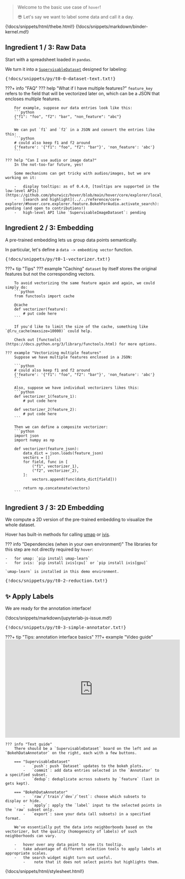 > Welcome to the basic use case of `hover`!
>
> :sunglasses: Let's say we want to label some data and call it a day.

{!docs/snippets/html/thebe.html!}
{!docs/snippets/markdown/binder-kernel.md!}

## **Ingredient 1 / 3: Raw Data**

Start with a spreadsheet loaded in `pandas`.

We turn it into a [`SupervisableDataset`](../../reference/core-dataset/#hover.core.dataset.SupervisableDataset) designed for labeling:

<pre data-executable>
{!docs/snippets/py/t0-0-dataset-text.txt!}
</pre>

???+ info "FAQ"
    ??? help "What if I have multiple features?"
        `feature_key` refers to the field that will be vectorized later on, which can be a JSON that encloses multiple features.

        For example, suppose our data entries look like this:
        ```python
        {"f1": "foo", "f2": "bar", "non_feature": "abc"}
        ```

        We can put `f1` and `f2` in a JSON and convert the entries like this:
        ```python
        # could also keep f1 and f2 around
        {'feature': '{"f1": "foo", "f2": "bar"}', 'non_feature': 'abc'}
        ```

    ??? help "Can I use audio or image data?"
        In the not-too-far future, yes!

        Some mechanisms can get tricky with audios/images, but we are working on it:

        -   display tooltips: as of 0.4.0, [tooltips are supported in the low-level APIs](https://github.com/phurwicz/hover/blob/main/hover/core/explorer/local_config.py).
        -   [search and highlight](../../reference/core-explorer/#hover.core.explorer.feature.BokehForAudio.activate_search): pending (and open to contributions!)
        -   high-level API like `SupervisableImageDataset`: pending



## **Ingredient 2 / 3: Embedding**

A pre-trained embedding lets us group data points semantically.

In particular, let's define a `data -> embedding vector` function.

<pre data-executable>
{!docs/snippets/py/t0-1-vectorizer.txt!}
</pre>

???+ tip "Tips"
    ??? example "Caching"
        `dataset` by itself stores the original features but not the corresponding vectors.

        To avoid vectorizing the same feature again and again, we could simply do:
        ```python
        from functools import cache

        @cache
        def vectorizer(feature):
            # put code here
        ```

        If you'd like to limit the size of the cache, something like `@lru_cache(maxsize=10000)` could help.

        Check out [functools](https://docs.python.org/3/library/functools.html) for more options.

    ??? example "Vectorizing multiple features"
        Suppose we have multiple features enclosed in a JSON:

        ```python
        # could also keep f1 and f2 around
        {'feature': '{"f1": "foo", "f2": "bar"}', 'non_feature': 'abc'}
        ```

        Also, suppose we have individual vectorizers likes this:
        ```python
        def vectorizer_1(feature_1):
            # put code here

        def vectorizer_2(feature_2):
            # put code here
        ```

        Then we can define a composite vectorizer:
        ```python
        import json
        import numpy as np

        def vectorizer(feature_json):
            data_dict = json.loads(feature_json)
            vectors = []
            for field, func in [
                ("f1", vectorizer_1),
                ("f2", vectorizer_2),
            ]:
                vectors.append(func(data_dict[field]))

            return np.concatenate(vectors)
        ```


## **Ingredient 3 / 3: 2D Embedding**

We compute a 2D version of the pre-trained embedding to visualize the whole dataset.

Hover has built-in methods for calling [umap](https://umap-learn.readthedocs.io/en/latest/) or [ivis](https://bering-ivis.readthedocs.io/en/latest/).

??? info "Dependencies (when in your own environment)"
    The libraries for this step are not directly required by `hover`:

    -   for umap: `pip install umap-learn`
    -   for ivis: `pip install ivis[cpu]` or `pip install ivis[gpu]`

    `umap-learn` is installed in this demo environment.

<pre data-executable>
{!docs/snippets/py/t0-2-reduction.txt!}
</pre>


## :sparkles: **Apply Labels**

We are ready for the annotation interface!

{!docs/snippets/markdown/jupyterlab-js-issue.md!}

<pre data-executable>
{!docs/snippets/py/t0-3-simple-annotator.txt!}
</pre>

???+ tip "Tips: annotation interface basics"
    ???+ example "Video guide"
        <iframe width="560" height="315" src="https://www.youtube.com/embed/WYN2WduzJWg" frameborder="0" allow="accelerometer; autoplay; clipboard-write; encrypted-media; gyroscope; picture-in-picture" allowfullscreen></iframe>

    ??? info "Text guide"
        There should be a `SupervisableDataset` board on the left and an `BokehDataAnnotator` on the right, each with a few buttons.

        === "SupervisableDataset"
            -   `push`: push `Dataset` updates to the bokeh plots.
            -   `commit`: add data entries selected in the `Annotator` to a specified subset.
            -   `dedup`: deduplicate across subsets by `feature` (last in gets kept).

        === "BokehDataAnnotator"
            -   `raw`/`train`/`dev`/`test`: choose which subsets to display or hide.
            -   `apply`: apply the `label` input to the selected points in the `raw` subset only.
            -   `export`: save your data (all subsets) in a specified format.

        We've essentially put the data into neighborboods based on the vectorizer, but the quality (homogeneity of labels) of such neighborhoods can vary.

        -   hover over any data point to see its tooltip.
        -   take advantage of different selection tools to apply labels at appropriate scales.
        -   the search widget might turn out useful.
            -    note that it does not select points but highlights them.

{!docs/snippets/html/stylesheet.html!}
